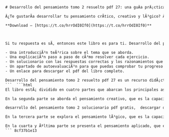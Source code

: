 
 ```html 
# Desarrollo del pensamiento tomo 2 resuelto pdf 27: una guÃ­a prÃ¡ctica para mejorar tus habilidades cognitivas
 
Â¿Te gustarÃ­a desarrollar tu pensamiento crÃ­tico, creativo y lÃ³gico? Â¿Quieres aprender a resolver problemas de forma eficaz y eficiente? Â¿Te interesa conocer las estrategias y tÃ©cnicas que utilizan los expertos en diferentes campos del conocimiento?
 
**Download — [https://t.co/hrrOdI0If0](https://t.co/hrrOdI0If0)**


 
Si tu respuesta es sÃ­, entonces este libro es para ti. Desarrollo del pensamiento tomo 2 resuelto pdf 27 es una obra que te ofrece una serie de ejercicios, actividades y casos prÃ¡cticos para que puedas entrenar y potenciar tus habilidades cognitivas. En cada capÃ­tulo encontrarÃ¡s:
 
- Una introducciÃ³n teÃ³rica sobre el tema que se aborda.
- Una explicaciÃ³n paso a paso de cÃ³mo resolver cada ejercicio.
- Un solucionario con las respuestas correctas y los razonamientos que las sustentan.
- Un apartado de autoevaluaciÃ³n para que puedas comprobar tu progreso y detectar tus Ã¡reas de mejora.
- Un enlace para descargar el pdf del libro completo.

Desarrollo del pensamiento tomo 2 resuelto pdf 27 es un recurso didÃ¡ctico que te ayudarÃ¡ a mejorar tu rendimiento acadÃ©mico, profesional y personal. Con Ã©l podrÃ¡s adquirir las competencias necesarias para enfrentarte a los retos y oportunidades que te presenta el mundo actual. No lo dudes mÃ¡s y descarga tu copia hoy mismo.
 ```  ```html 
El libro estÃ¡ dividido en cuatro partes que abarcan los principales aspectos del desarrollo del pensamiento. En la primera parte se trata el pensamiento crÃ­tico, que es la capacidad de analizar, evaluar y argumentar de forma objetiva y razonada. En esta secciÃ³n aprenderÃ¡s a identificar y evitar las falacias lÃ³gicas, a reconocer y cuestionar las suposiciones y prejuicios, a distinguir entre hechos y opiniones, a formular preguntas relevantes y a elaborar conclusiones vÃ¡lidas.
 
En la segunda parte se aborda el pensamiento creativo, que es la capacidad de generar ideas originales, innovadoras y Ãºtiles. En esta secciÃ³n aprenderÃ¡s a aplicar las tÃ©cnicas de brainstorming, mapas mentales, analogÃ­as, SCAMPER y otras para estimular tu imaginaciÃ³n y tu fluidez mental. TambiÃ©n aprenderÃ¡s a evaluar tus ideas segÃºn los criterios de novedad, pertinencia y factibilidad.
 
desarrollo del pensamiento tomo 2 solucionario pdf gratis,  descargar desarrollo del pensamiento tomo 2 resuelto pdf,  libro desarrollo del pensamiento tomo 2 resuelto pdf completo,  desarrollo del pensamiento tomo 2 resuelto pdf 2021,  desarrollo del pensamiento tomo 2 resuelto pdf online,  desarrollo del pensamiento tomo 2 resuelto pdf descargar gratis,  desarrollo del pensamiento tomo 2 resuelto pdf capitulo 27,  desarrollo del pensamiento tomo 2 resuelto pdf ejercicios,  desarrollo del pensamiento tomo 2 resuelto pdf pagina 27,  desarrollo del pensamiento tomo 2 resuelto pdf gratis,  desarrollo del pensamiento tomo 2 resuelto pdf sway,  desarrollo del pensamiento tomo 2 resuelto pdf soundcloud,  desarrollo del pensamiento tomo 2 resuelto pdf libro,  desarrollo del pensamiento tomo 2 resuelto pdf download,  desarrollo del pensamiento tomo 2 resuelto pdf gratis online,  desarrollo del pensamiento tomo 2 resuelto pdf soluciones,  desarrollo del pensamiento tomo 2 resuelto pdf completo,  desarrollo del pensamiento tomo 2 resuelto pdf gratis descargar,  desarrollo del pensamiento tomo 2 resuelto pdf capitulo 27 solucionario,  desarrollo del pensamiento tomo 2 resuelto pdf ejercicios resueltos,  desarrollo del pensamiento tomo 2 resuelto pdf pagina 27 soluciones,  desarrollo del pensamiento tomo 2 resuelto pdf gratis sway,  desarrollo del pensamiento tomo 2 resuelto pdf gratis soundcloud,  desarrollo del pensamiento tomo 2 resuelto pdf libro gratis,  desarrollo del pensamiento tomo 2 resuelto pdf download gratis,  desarrollo del pensamiento tomo 2 solucionario pdf online,  descargar desarrollo del pensamiento tomo 2 solucionario pdf gratis,  libro desarrollo del pensamiento tomo 2 solucionario pdf completo,  desarrollo del pensamiento tomo 2 solucionario pdf 2021,  desarrollo del pensamiento tomo 2 solucionario pdf descargar gratis,  desarrollo del pensamiento tomo 2 solucionario pdf capitulo 27,  desarrollo del pensamiento tomo 2 solucionario pdf ejercicios,  desarrollo del pensamiento tomo 2 solucionario pdf pagina 27,  desarrollo del pensamiento tomo 2 solucionario pdf sway,  desarrollo del pensamiento tomo 2 solucionario pdf soundcloud,  desarrollo del pensamiento tomo 2 solucionario pdf libro,  desarrollo del pensamiento tomo 2 solucionario pdf download,  descargar desarrollo del pensamiento tomo 2 resuelto capitulo 27 pdf gratis ,  libro desarrollo del pensamiento tomo 2 resuelto capitulo 27 pdf completo ,  desarrollo del pensamiento tomo 2 resuelto capitulo 27 pdf online ,  desarrollo del pensamiento tomo 2 resuelto capitulo 27 pdf descargar gratis ,  desarrollo del pensamiento tomo 2 resuelto capitulo 27 ejercicios ,  desarrollo del pensamiento tomo 2 resuelto capitulo 27 pagina ,  desarrollo del pensamiento tomo 2 resuelto capitulo 27 sway ,  desarrollo del pensamiento tomo 2 resuelto capitulo 27 soundcloud ,  desarrollo del pensamiento tomo 2 resuelto capitulo
 
En la tercera parte se explora el pensamiento lÃ³gico, que es la capacidad de utilizar el razonamiento deductivo e inductivo para resolver problemas de forma sistemÃ¡tica y rigurosa. En esta secciÃ³n aprenderÃ¡s a utilizar las herramientas de la lÃ³gica formal, como los silogismos, las tablas de verdad, los diagramas de Venn y otros para validar o refutar argumentos. TambiÃ©n aprenderÃ¡s a resolver problemas matemÃ¡ticos, numÃ©ricos y geomÃ©tricos mediante algoritmos y fÃ³rmulas.
 
En la cuarta y Ãºltima parte se presenta el pensamiento aplicado, que es la capacidad de transferir y adaptar los conocimientos y habilidades adquiridos a diferentes contextos y situaciones reales. En esta secciÃ³n encontrarÃ¡s una variedad de casos prÃ¡cticos relacionados con las ciencias naturales, sociales y humanas, asÃ­ como con la vida cotidiana. Estos casos te permitirÃ¡n poner en prÃ¡ctica todo lo aprendido y demostrar tu competencia en el desarrollo del pensamiento.
 ``` 8cf37b1e13
 
